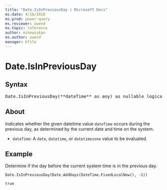 ```yaml
---
title: "Date.IsInPreviousDay | Microsoft Docs"
ms.date: 4/16/2018
ms.prod: power-query
ms.reviewer: owend
ms.topic: reference
author: minewiskan
ms.author: owend
manager: kfile
---
```

# Date.IsInPreviousDay

## Syntax

<pre>
Date.IsInPreviousDay(**dateTime** as any) as nullable logical
</pre>

## About
Indicates whether the given datetime value `dateTime` occurs during the previous day, as determined by the current date and time on the system. 
* `dateTime`: A `date`, `datetime`, or `datetimezone` value to be evaluated.

## Example 
Determine if the day before the current system time is in the previous day.

```powerquery-m
Date.IsInPreviousDay(Date.AddDays(DateTime.FixedLocalNow(), -1))
```

`true`

